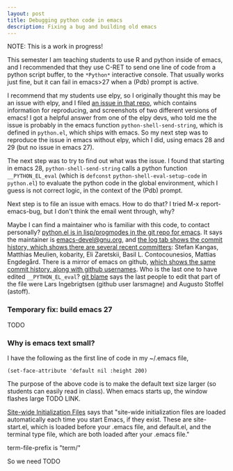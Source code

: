 ```yaml
---
layout: post
title: Debugging python code in emacs
description: Fixing a bug and building old emacs
---
```


NOTE: This is a work in progress!

This semester I am teaching students to use R and python inside of
emacs, and I recommended that they use C-RET to send one line of code
from a python script buffer, to the `*Python*` interactive
console. That usually works just fine, but it can fail in emacs>27
when a (Pdb) prompt is active.

I recommend that my students use elpy, so I originally thought this
may be an issue with elpy, and I filed [an issue in that
repo](https://github.com/jorgenschaefer/elpy/issues/2029), which
contains information for reproducing, and screenshots of two different
versions of emacs! I got a helpful answer from one of the elpy devs,
who told me the issue is probably in the emacs function
`python-shell-send-string`, which is defined in `python.el`, which
ships with emacs. So my next step was to reproduce the issue in emacs
without elpy, which I did, using emacs 28 and 29 (but no issue in
emacs 27). 

The next step was to try to find out what was the issue. I found that
starting in emacs 28, `python-shell-send-string` calls a python
function `__PYTHON_EL_eval` (which is `defconst`
`python-shell-eval-setup-code` in `python.el`) to evaluate the python
code in the global environment, which I guess is not correct logic, in
the context of the (Pdb) prompt.

Next step is to file an issue with emacs. How to do that? I tried M-x
report-emacs-bug, but I don't think the email went through, why?

Maybe I can find a maintainer who is familiar with this code, to
contact personally? [python.el is in lisp/progmodes in the git repo
for
emacs](https://git.savannah.gnu.org/cgit/emacs.git/tree/lisp/progmodes/python.el). It
says the maintainer is emacs-devel@gnu.org, and [the log tab shows the
commit history, which shows there are several recent
committers](https://git.savannah.gnu.org/cgit/emacs.git/log/lisp/progmodes/python.el):
Stefan Kangas, Matthias Meulien, kobarity, Eli Zaretskii, Basil
L. Contocounesios, Mattias Engdegård.  There is a mirror of emacs on
github, [which shows the same commit history, along with github
usernames](https://github.com/emacs-mirror/emacs/commits/master/lisp/progmodes/python.el). Who
is the last one to have edited `__PYTHON_EL_eval`? [git
blame](https://github.com/emacs-mirror/emacs/blame/master/lisp/progmodes/python.el)
says the last people to edit that part of the file were Lars
Ingebrigtsen (github user larsmagne) and Augusto Stoffel (astoff).

### Temporary fix: build emacs 27

TODO

### Why is emacs text small?

I have the following as the first line of code in my ~/.emacs file,

```elisp
(set-face-attribute 'default nil :height 200)
```

The purpose of the above code is to make the default text size larger
(so students can easily read in class). When emacs starts up, the
window flashes large TODO LINK.

[Site-wide Initialization
Files](https://www.gnu.org/software/emacs/manual/html_node/eintr/Site_002dwide-Init.html)
says that "site-wide initialization files are loaded automatically
each time you start Emacs, if they exist. These are site-start.el,
which is loaded before your .emacs file, and default.el, and the
terminal type file, which are both loaded after your .emacs file."

term-file-prefix is "term/"

So we need TODO
